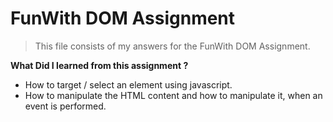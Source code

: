 # FunWith DOM Assignment

>This file consists of my answers for the FunWith DOM Assignment.

**What Did I learned from this assignment ?**

* How to target / select an element using javascript.
* How to manipulate the HTML content and how  to  manipulate it, when an event is performed.

